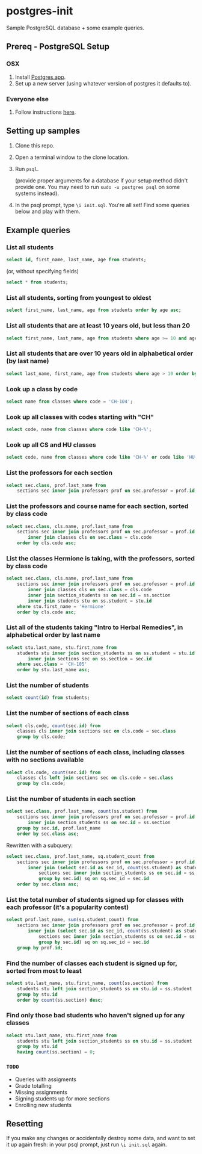 # postgres-init

Sample PostgreSQL database + some example queries.

## Prereq - PostgreSQL Setup

### OSX

1. Install [Postgres.app](https://postgresapp.com/).
2. Set up a new server (using whatever version of postgres it defaults to).

### Everyone else

1. Follow instructions [here](https://www.postgresql.org/download/).

## Setting up samples

1. Clone this repo.
2. Open a terminal window to the clone location.
3. Run `psql`.
   
   (provide proper arguments for a database if your setup method didn't provide one. You may need to run `sudo -u postgres psql` on some systems instead).
4. In the psql prompt, type `\i init.sql`. You're all set! Find some queries below and play with them.

## Example queries

### List all students

```sql
select id, first_name, last_name, age from students;
```

(or, without specifying fields)

```sql
select * from students;
```

### List all students, sorting from youngest to oldest
```sql
select first_name, last_name, age from students order by age asc;
```

### List all students that are at least 10 years old, but less than 20
```sql
select first_name, last_name, age from students where age >= 10 and age <20;
```

### List all students that are over 10 years old in alphabetical order (by last name)
```sql
select last_name, first_name, age from students where age > 10 order by last_name asc;
```

### Look up a class by code
```sql
select name from classes where code = 'CH-104';
```

### Look up all classes with codes starting with "CH"
```sql
select code, name from classes where code like 'CH-%';
```

### Look up all CS and HU classes
```sql
select code, name from classes where code like 'CH-%' or code like 'HU-%';
```

### List the professors for each section
```sql
select sec.class, prof.last_name from
    sections sec inner join professors prof on sec.professor = prof.id;
```

### List the professors and course name for each section, sorted by class code
```sql
select sec.class, cls.name, prof.last_name from
    sections sec inner join professors prof on sec.professor = prof.id
        inner join classes cls on sec.class = cls.code
    order by cls.code asc;
```

### List the classes Hermione is taking, with the professors, sorted by class code
```sql
select sec.class, cls.name, prof.last_name from
    sections sec inner join professors prof on sec.professor = prof.id
        inner join classes cls on sec.class = cls.code
        inner join section_students ss on sec.id = ss.section
        inner join students stu on ss.student = stu.id
    where stu.first_name = 'Hermione'
    order by cls.code asc;
```

### List all of the students taking "Intro to Herbal Remedies", in alphabetical order by last name
```sql
select stu.last_name, stu.first_name from
    students stu inner join section_students ss on ss.student = stu.id
        inner join sections sec on ss.section = sec.id
    where sec.class = 'CH-105'
    order by stu.last_name asc;
```

### List the number of students
```sql
select count(id) from students;
```

### List the number of sections of each class
```sql
select cls.code, count(sec.id) from
    classes cls inner join sections sec on cls.code = sec.class
    group by cls.code;
```

### List the number of sections of each class, including classes with no sections available
```sql
select cls.code, count(sec.id) from
    classes cls left join sections sec on cls.code = sec.class
    group by cls.code;
```

### List the number of students in each section
```sql
select sec.class, prof.last_name, count(ss.student) from
    sections sec inner join professors prof on sec.professor = prof.id
        inner join section_students ss on sec.id = ss.section
    group by sec.id, prof.last_name
    order by sec.class asc;
```

Rewritten with a subquery:

```sql
select sec.class, prof.last_name, sq.student_count from
    sections sec inner join professors prof on sec.professor = prof.id
        inner join (select sec.id as sec_id, count(ss.student) as student_count from
            sections sec inner join section_students ss on sec.id = ss.section
            group by sec.id) sq on sq.sec_id = sec.id
    order by sec.class asc;
```

### List the total number of students signed up for classes with each professor (it's a popularity contest)

```sql
select prof.last_name, sum(sq.student_count) from
    sections sec inner join professors prof on sec.professor = prof.id
        inner join (select sec.id as sec_id, count(ss.student) as student_count from
            sections sec inner join section_students ss on sec.id = ss.section
            group by sec.id) sq on sq.sec_id = sec.id
    group by prof.id;
```

### Find the number of classes each student is signed up for, sorted from most to least

```sql
select stu.last_name, stu.first_name, count(ss.section) from
    students stu left join section_students ss on stu.id = ss.student
    group by stu.id
    order by count(ss.section) desc;
```

### Find only those bad students who haven't signed up for any classes

```sql
select stu.last_name, stu.first_name from
    students stu left join section_students ss on stu.id = ss.student
    group by stu.id
    having count(ss.section) = 0;
```

### `TODO`

* Queries with assigments
* Grade totalling
* Missing assignments
* Signing students up for more sections
* Enrolling new students

## Resetting

If you make any changes or accidentally destroy some data, and want to set it up again fresh: in your psql prompt, just run `\i init.sql` again.
